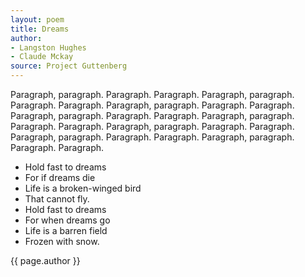 ```yaml
---
layout: poem
title: Dreams
author: 
- Langston Hughes
- Claude Mckay
source: Project Guttenberg
---
```


Paragraph, paragraph. Paragraph. Paragraph. Paragraph, paragraph. Paragraph. Paragraph. Paragraph, paragraph. Paragraph. Paragraph. Paragraph, paragraph. Paragraph. Paragraph. Paragraph, paragraph. Paragraph. Paragraph. Paragraph, paragraph. Paragraph. Paragraph. Paragraph, paragraph. Paragraph. Paragraph. Paragraph, paragraph. Paragraph. Paragraph. 

- Hold fast to dreams
- For if dreams die
- Life is a broken-winged bird
- That cannot fly.
- Hold fast to dreams
- For when dreams go
- Life is a barren field
- Frozen with snow.

<p class="citation">{{ page.author }}</p>

